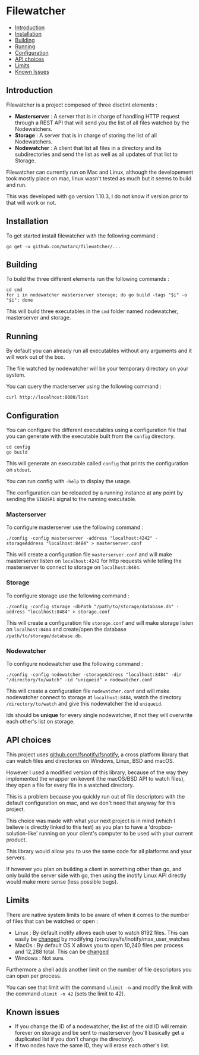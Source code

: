 # Filewatcher
* [Introduction](#introduction)
* [Installation](#installation)
* [Building](#building)
* [Running](#building)
* [Configuration](#configuration)
* [API choices](#api-choices)
* [Limits](#limits)
* [Known Issues](#known-issues)

## Introduction
Filewatcher is a project composed of three disctint elements :
* **Masterserver** : A server that is in charge of handling HTTP request through a REST API that will send you the list of all files watched by the Nodewatchers.
* **Storage** : A server that is in charge of storing the list of all Nodewatchers.
* **Nodewatcher** : A client that list all files in a directory and its subdirectories and send the list as well as all updates of that list to Storage.

Filewatcher can currently run on Mac and Linux, although the developement took mostly place on mac, linux wasn't tested as much but it seems to build and run.

This was developed with go version 1.10.3, I do not know if version prior to that will work or not.

## Installation
To get started install filewatcher with the following command :
```
go get -u github.com/matarc/filewatcher/...
```

## Building
To build the three different elements run the following commands :
```
cd cmd
for i in nodewatcher masterserver storage; do go build -tags "$i" -o "$i"; done
```
This will build three executables in the `cmd` folder named nodewatcher, masterserver and storage.

## Running
By default you can already run all executables without any arguments and it will work out of the box.

The file watched by nodewatcher will be your temporary directory on your system.

You can query the masterserver using the following command :
```
curl http://localhost:8080/list
```

## Configuration
You can configure the different executables using a configuration file that you can generate with the executable built from the `config` directory.
```
cd config
go build
```
This will generate an executable called `config` that prints the configuration on `stdout`.

You can run config with `-help` to display the usage.

The configuration can be reloaded by a running instance at any point by sending the `SIGUSR1` signal to the running executable.

### Masterserver
To configure masterserver use the following command :
```
./config -config masterserver -address "localhost:4242" -storageAddress "localhost:8484" > masterserver.conf
```
This will create a configuration file `masterserver.conf` and will make masterserver listen on `localhost:4242` for http requests while telling the masterserver to connect to storage on `localhost:8484`.

### Storage
To configure storage use the following command :
```
./config -config storage -dbPath "/path/to/storage/database.db" -address "localhost:8484" > storage.conf
```
This will create a configuration file `storage.conf` and will make storage listen on `localhost:8484` and create/open the database `/path/to/storage/database.db`.

### Nodewatcher
To configure nodewatcher use the following command :
```
./config -config nodewatcher -storageAddress "localhost:8484" -dir "/directory/to/watch" -id "uniqueid" > nodewatcher.conf
```
This will create a configuration file `nodewatcher.conf` and will make nodewatcher connect to storage at `localhost:8484`, watch the directory `/directory/to/watch` and give this nodewatcher the id `uniqueid`.

Ids should be **unique** for every single nodewatcher, if not they will overwrite each other's list on storage.

## API choices
This project uses [github.com/fsnotify/fsnotify](https://github.com/fsnotify/fsnotify), a cross platform library that can watch files and directories on Windows, Linux, BSD and macOS.

However I used a modified version of this library, because of the way they implemented the wrapper on kevent (the macOS/BSD API to watch files), they open a file for every file in a watched directory.

This is a problem because you quickly run out of file descriptors with the default configuration on mac, and we don't need that anyway for this project.

This choice was made with what your next project is in mind (which I believe is directly linked to this test) as you plan to have a 'dropbox-solution-like' running on your client's computer to be used with your current product.

This library would allow you to use the same code for all platforms and your servers.

If however you plan on building a client in something other than go, and only build the server side with go, then using the inotify Linux API directly would make more sense (less possible bugs).

## Limits
There are native system limits to be aware of when it comes to the number of files that can be watched or open :
* Linux : By default inotify allows each user to watch 8192 files. This can easily be [changed](https://askubuntu.com/questions/154255/how-can-i-tell-if-i-am-out-of-inotify-watches) by modifying /proc/sys/fs/inotify/max_user_watches 
* MacOs : By default OS X allows you to open 10,240 files per process and 12,288 total. This can be [changed](http://krypted.com/mac-os-x/maximum-files-in-mac-os-x/)
* Windows : Not sure.

Furthermore a shell adds another limit on the number of file descriptors you can open per process.

You can see that limit with the command `ulimit -n` and modify the limit with the command `ulimit -n 42` (sets the limit to 42).

## Known issues
* If you change the ID of a nodewatcher, the list of the old ID will remain forever on storage and be sent to masterserver (you'll basically get a duplicated list if you don't change the directory).
* If two nodes have the same ID, they will erase each other's list.

